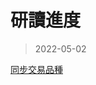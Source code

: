 # 研讀進度

> 2022-05-02

[同步交易品種](https://www.mql5.com/zh/docs/marketinformation/symbolissynchronized)
